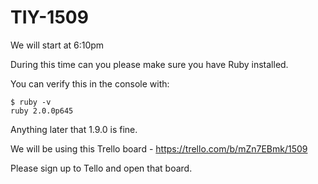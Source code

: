 # TIY-1509

We will start at 6:10pm

During this time can you please make sure you have Ruby installed. 

You can verify this in the console with:
```
$ ruby -v
ruby 2.0.0p645
```

Anything later that 1.9.0 is fine.


We will be using this Trello board - https://trello.com/b/mZn7EBmk/1509

Please sign up to Tello and open that board. 
